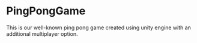 # PingPongGame
This is our well-known ping pong game created using unity engine with an additional multiplayer option.
